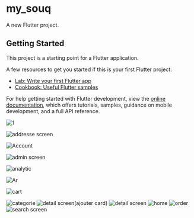 # my_souq

A new Flutter project.

## Getting Started

This project is a starting point for a Flutter application.

A few resources to get you started if this is your first Flutter project:

- [Lab: Write your first Flutter app](https://docs.flutter.dev/get-started/codelab)
- [Cookbook: Useful Flutter samples](https://docs.flutter.dev/cookbook)

For help getting started with Flutter development, view the
[online documentation](https://docs.flutter.dev/), which offers tutorials,
samples, guidance on mobile development, and a full API reference.

![1](https://user-images.githubusercontent.com/116580671/209980812-4e49efe1-d44c-4e75-9345-5cce2117c9c5.PNG)

![addresse screen](https://user-images.githubusercontent.com/116580671/209980979-e5f5f17c-7499-4f38-8c39-cec406e0a55b.PNG)

![Account](https://user-images.githubusercontent.com/116580671/209981287-96f7cb4d-e1bb-4672-8aa1-f3f70dc56430.PNG)

![admin screen](https://user-images.githubusercontent.com/116580671/209981187-724b41ad-25da-49cc-a7e6-66ea426c5af8.PNG)

![analytic](https://user-images.githubusercontent.com/116580671/209981350-3807a46d-c5d3-43e2-b0ae-e0f8b3f9f8a5.PNG)

![Ar](https://user-images.githubusercontent.com/116580671/209981382-6d7df9a0-75c4-4cd1-ab00-e199f80f7b25.PNG)

![cart](https://user-images.githubusercontent.com/116580671/209981418-095995af-b917-4660-8ade-151e89c63c96.PNG)

![categorie](https://user-images.githubusercontent.com/116580671/209981449-16720807-8de2-4d9d-bdc3-b93383bae034.PNG)
![detail screen(ajouter card)](https://user-images.githubusercontent.com/116580671/209981469-951ba726-6602-4818-8ea9-09886e2a2545.PNG)
![detail screen](https://user-images.githubusercontent.com/116580671/209981538-611b7971-ca4f-4565-befa-04a3699ad16e.PNG)
![home](https://user-images.githubusercontent.com/116580671/209981629-38701118-e53b-4e2d-9a30-19778da0cbdf.PNG)
![order](https://user-images.githubusercontent.com/116580671/209981683-86b9a4de-4055-4d95-8e3a-cf6c58b710e3.PNG)
![search screen](https://user-images.githubusercontent.com/116580671/209981708-9f7c8142-8ab0-4746-a469-e43e3749d380.PNG)


